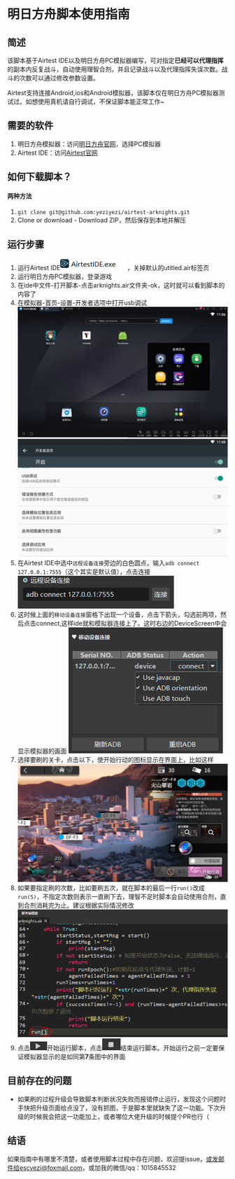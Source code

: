 # 明日方舟脚本使用指南
## 简述
该脚本基于Airtest IDE以及明日方舟PC模拟器编写，可对指定**已经可以代理指挥**的副本内反复战斗，自动使用理智合剂，并且记录战斗以及代理指挥失误次数。战斗的次数可以通过修改参数设置。

Airtest支持连接Android,ios和Android模拟器，该脚本仅在明日方舟PC模拟器测试过。如想使用真机请自行调试，不保证脚本能正常工作~
## 需要的软件
1. 明日方舟模拟器：访问[明日方舟官网](https://ak.hypergryph.com/index)，选择PC模拟器
2. Airtest IDE：访问[Airtest官网](http://airtest.netease.com/)
## 如何下载脚本？
#### 两种方法
1. ```git clone git@github.com:yeziyezi/airtest-arknights.git```
2. Clone or download - Download ZIP，然后保存到本地并解压 
## 运行步骤
1. 运行Airtest IDE![airtest-ide](readme-images/run-airtest.png)，关掉默认的utitled.air标签页
2. 运行明日方舟PC模拟器，登录游戏
3. 在ide中文件-打开脚本-点击arknights.air文件夹-ok，这时就可以看到脚本的内容了
4. 在模拟器-首页-设置-开发者选项中打开usb调试
![sys-setting](readme-images/sys-setting.png)
![open-usb-debug](readme-images/open-usb-debug.png)
5. 在Airtest IDE中选中```远程设备连接```旁边的白色圆点，输入```adb connect 127.0.0.1:7555```（这个其实是默认值），点击连接![remote-connect](readme-images/remote-connect.png)
6. 这时候上面的```移动设备连接```窗格下出现一个设备，点击下箭头，勾选前两项，然后点击connect,这样ide就和模拟器连接上了。这时右边的DeviceScreen中会显示模拟器的画面
![connect-adb](readme-images/connect-adb.png)
7. 选择要刷的关卡，点击以下，使开始行动的图标显示在界面上，比如这样
![readyToFight](readme-images/readyToFight.png)
8. 如果要指定刷的次数，比如要刷五次，就在脚本的最后一行```run()```改成```run(5)```，不指定次数则表示一直刷下去，理智不足时脚本会自动使用合剂，直到合剂消耗完为止。建议根据实际情况修改
![run-alter](readme-images/run-alter.png)
9. 点击![start](readme-images/start.png)开始运行脚本，点击![stop](readme-images/stop.png)结束运行脚本。开始运行之前一定要保证模拟器显示的是如同第**7**条图中的界面

## 目前存在的问题
- 如果刷的过程升级会导致脚本判断状况失败而报错停止运行，发现这个问题时手快把升级页面给点没了，没有抓图，于是脚本里就缺失了这一功能。下次升级的时候我会把这一功能加上，或者哪位大佬升级的时候提个PR也行（

## 结语
如果指南中有哪里不清楚，或者使用脚本过程中存在问题，欢迎提issue，或发邮件给escyezi@foxmail.com，或加我的微信/qq：1015845532